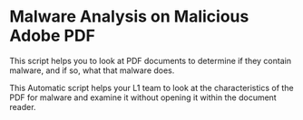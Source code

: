 # Malware Analysis on Malicious Adobe PDF
This script helps you to look at PDF documents to determine if they contain malware, and if so, what that malware does. 

This Automatic script helps your L1 team to look at the characteristics of the PDF for malware and examine it without opening it within the document reader.


